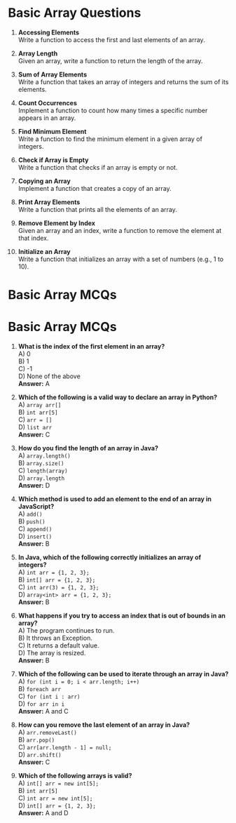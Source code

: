 
# Basic Array Questions

1. **Accessing Elements**  
   Write a function to access the first and last elements of an array.

2. **Array Length**  
   Given an array, write a function to return the length of the array.

3. **Sum of Array Elements**  
   Write a function that takes an array of integers and returns the sum of its elements.

4. **Count Occurrences**  
   Implement a function to count how many times a specific number appears in an array.

5. **Find Minimum Element**  
   Write a function to find the minimum element in a given array of integers.

6. **Check if Array is Empty**  
   Write a function that checks if an array is empty or not.

7. **Copying an Array**  
   Implement a function that creates a copy of an array.

8. **Print Array Elements**  
   Write a function that prints all the elements of an array.

9. **Remove Element by Index**  
   Given an array and an index, write a function to remove the element at that index.

10. **Initialize an Array**  
    Write a function that initializes an array with a set of numbers (e.g., 1 to 10).

# Basic Array MCQs

# Basic Array MCQs

1. **What is the index of the first element in an array?**  
   A) 0  
   B) 1  
   C) -1  
   D) None of the above  
   **Answer:** A

2. **Which of the following is a valid way to declare an array in Python?**  
   A) `array arr[]`  
   B) `int arr[5]`  
   C) `arr = []`  
   D) `list arr`  
   **Answer:** C

3. **How do you find the length of an array in Java?**  
   A) `array.length()`  
   B) `array.size()`  
   C) `length(array)`  
   D) `array.length`  
   **Answer:** D

4. **Which method is used to add an element to the end of an array in JavaScript?**  
   A) `add()`  
   B) `push()`  
   C) `append()`  
   D) `insert()`  
   **Answer:** B

5. **In Java, which of the following correctly initializes an array of integers?**  
   A) `int arr = {1, 2, 3};`  
   B) `int[] arr = {1, 2, 3};`  
   C) `int arr(3) = {1, 2, 3};`  
   D) `array<int> arr = {1, 2, 3};`  
   **Answer:** B

6. **What happens if you try to access an index that is out of bounds in an array?**  
   A) The program continues to run.  
   B) It throws an Exception.  
   C) It returns a default value.  
   D) The array is resized.  
   **Answer:** B

7. **Which of the following can be used to iterate through an array in Java?**  
   A) `for (int i = 0; i < arr.length; i++)`  
   B) `foreach arr`  
   C) `for (int i : arr)`  
   D) `for arr in i`  
   **Answer:** A and C

8. **How can you remove the last element of an array in Java?**  
   A) `arr.removeLast()`  
   B) `arr.pop()`  
   C) `arr[arr.length - 1] = null;`  
   D) `arr.shift()`  
   **Answer:** C

9. **Which of the following arrays is valid?**  
   A) `int[] arr = new int[5];`  
   B) `int arr[5]`  
   C) `int arr = new int[5];`  
   D) `int[] arr = {1, 2, 3};`  
   **Answer:** A and D


